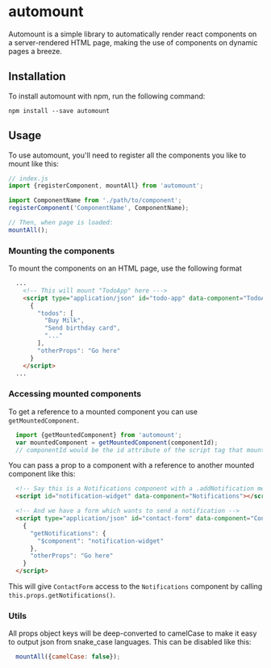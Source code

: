 # automount
Automount is a simple library to automatically render react components on a server-rendered HTML page,
making the use of components on dynamic pages a breeze.

## Installation
To install automount with npm, run the following command:

```
npm install --save automount
```

## Usage
To use automount, you'll need to register all the components you like to mount like this:

```js
// index.js
import {registerComponent, mountAll} from 'automount';

import ComponentName from './path/to/component';
registerComponent('ComponentName', ComponentName);

// Then, when page is loaded:
mountAll();
```

### Mounting the components
To mount the components on an HTML page, use the following format

```html
  ...
    <!-- This will mount "TodoApp" here --->
    <script type="application/json" id="todo-app" data-component="TodoApp">
      {
        "todos": [
          "Buy Milk",
          "Send birthday card",
          "..."
        ],
        "otherProps": "Go here"
      }
    </script>
  ...
```

### Accessing mounted components
To get a reference to a mounted component you can use `getMountedComponent`.

```js
  import {getMountedComponent} from 'automount';
  var mountedComponent = getMountedComponent(componentId);
  // componentId would be the id attribute of the script tag that mounted the component.
```

You can pass a prop to a component with a reference to another mounted component like this:
```html
  <!-- Say this is a Notifications component with a .addNotification method... --->
  <script id="notification-widget" data-component="Notifications"></script>

  <!-- And we have a form which wants to send a notification -->
  <script type="application/json" id="contact-form" data-component="ContactForm">
    {
      "getNotifications": {
        "$component": "notification-widget"
      },
      "otherProps": "Go here"
    }
  </script>
```

This will give `ContactForm` access to the `Notifications` component by calling
`this.props.getNotifications()`.

### Utils
All props object keys will be deep-converted to camelCase to make it easy to output
json from snake_case languages. This can be disabled like this:

```js
  mountAll({camelCase: false});
```
